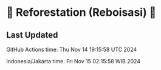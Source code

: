 
# 🌳 Reforestation (Reboisasi) 🌲

## Last Updated

GitHub Actions time: Thu Nov 14 19:15:58 UTC 2024

Indonesia/Jakarta time: Fri Nov 15 02:15:58 WIB 2024
